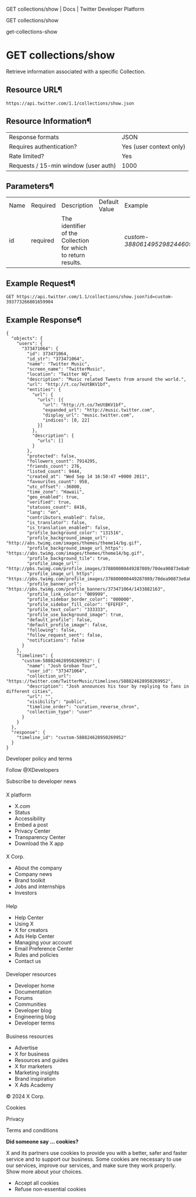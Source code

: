 



GET collections/show | Docs | Twitter Developer Platform 





































































































GET collections/show



get-collections-show

GET collections/show
====================




Retrieve information associated with a specific Collection.


Resource URL¶
-------------


`https://api.twitter.com/1.1/collections/show.json`


Resource Information¶
---------------------




|  |  |
| --- | --- |
| Response formats | JSON |
| Requires authentication? | Yes (user context only) |
| Rate limited? | Yes |
| Requests / 15-min window (user auth) | 1000 |


Parameters¶
-----------




|  |  |  |  |  |
| --- | --- | --- | --- | --- |
| Name | Required | Description | Default Value | Example |
| id | required | The identifier of the Collection for which to return results. |  | *custom-388061495298244609* |


Example Request¶
----------------


`GET https://api.twitter.com/1.1/collections/show.json?id=custom-393773266801659904`


Example Response¶
-----------------



```
{
  "objects": {
    "users": {
      "373471064": {
        "id": 373471064,
        "id_str": "373471064",
        "name": "Twitter Music",
        "screen_name": "TwitterMusic",
        "location": "Twitter HQ",
        "description": "Music related Tweets from around the world.",
        "url": "http://t.co/7eUtBKV1bf",
        "entities": {
          "url": {
            "urls": [{
              "url": "http://t.co/7eUtBKV1bf",
              "expanded_url": "http://music.twitter.com",
              "display_url": "music.twitter.com",
              "indices": [0, 22]
            }]
          },
          "description": {
            "urls": []
          }
        },
        "protected": false,
        "followers_count": 7914295,
        "friends_count": 276,
        "listed_count": 9444,
        "created_at": "Wed Sep 14 16:50:47 +0000 2011",
        "favourites_count": 958,
        "utc_offset": -36000,
        "time_zone": "Hawaii",
        "geo_enabled": true,
        "verified": true,
        "statuses_count": 8416,
        "lang": "en",
        "contributors_enabled": false,
        "is_translator": false,
        "is_translation_enabled": false,
        "profile_background_color": "131516",
        "profile_background_image_url": "http://abs.twimg.com/images/themes/theme14/bg.gif",
        "profile_background_image_url_https": "https://abs.twimg.com/images/themes/theme14/bg.gif",
        "profile_background_tile": true,
        "profile_image_url": "http://pbs.twimg.com/profile_images/378800000449287089/70dea90873e8a0f92fd582b4d04cfd4b_normal.png",
        "profile_image_url_https": "https://pbs.twimg.com/profile_images/378800000449287089/70dea90873e8a0f92fd582b4d04cfd4b_normal.png",
        "profile_banner_url": "https://pbs.twimg.com/profile_banners/373471064/1433882163",
        "profile_link_color": "009999",
        "profile_sidebar_border_color": "000000",
        "profile_sidebar_fill_color": "EFEFEF",
        "profile_text_color": "333333",
        "profile_use_background_image": true,
        "default_profile": false,
        "default_profile_image": false,
        "following": false,
        "follow_request_sent": false,
        "notifications": false
      }
    },
    "timelines": {
      "custom-588824628950269952": {
        "name": "Josh Groban Tour",
        "user_id": "373471064",
        "collection_url": "https://twitter.com/TwitterMusic/timelines/588824628950269952",
        "description": "Josh announces his tour by replying to fans in different cities",
        "url": "",
        "visibility": "public",
        "timeline_order": "curation_reverse_chron",
        "collection_type": "user"
      }
    }
  },
  "response": {
    "timeline_id": "custom-588824628950269952"
  }
}
```


















Developer policy and terms


Follow @XDevelopers


Subscribe to developer news












#### 
 X platform


* X.com
* Status
* Accessibility
* Embed a post
* Privacy Center
* Transparency Center
* Download the X app




#### 
 X Corp.


* About the company
* Company news
* Brand toolkit
* Jobs and internships
* Investors




#### 
 Help


* Help Center
* Using X
* X for creators
* Ads Help Center
* Managing your account
* Email Preference Center
* Rules and policies
* Contact us




#### 
 Developer resources


* Developer home
* Documentation
* Forums
* Communities
* Developer blog
* Engineering blog
* Developer terms




#### 
 Business resources


* Advertise
* X for business
* Resources and guides
* X for marketers
* Marketing insights
* Brand inspiration
* X Ads Academy









 © 2024 X Corp.
 


Cookies


Privacy


Terms and conditions






















**Did someone say … cookies?**  
  


 X and its partners use cookies to provide you with a better, safer and
 faster service and to support our business. Some cookies are necessary to use
 our services, improve our services, and make sure they work properly.
 Show more about your choices.


 




* Accept all cookies
* Refuse non-essential cookies















